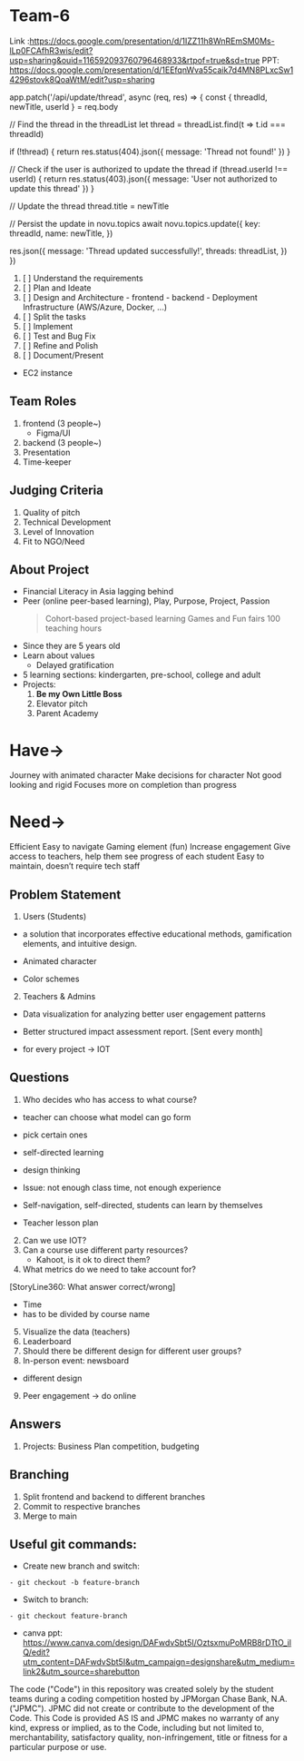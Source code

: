 # Team-6
Link :https://docs.google.com/presentation/d/1IZZ11h8WnREmSM0Ms-lLp0FCAfhR3wis/edit?usp=sharing&ouid=116592093760796468933&rtpof=true&sd=true 
PPT: https://docs.google.com/presentation/d/1EEfqnWva55caik7d4MN8PLxcSw14296stovk8QoaWtM/edit?usp=sharing

app.patch('/api/update/thread', async (req, res) => {
const { threadId, newTitle, userId } = req.body

// Find the thread in the threadList
let thread = threadList.find(t => t.id === threadId)

if (!thread) {
return res.status(404).json({
message: 'Thread not found!'
})
}

// Check if the user is authorized to update the thread
if (thread.userId !== userId) {
return res.status(403).json({
message: 'User not authorized to update this thread'
})
}

// Update the thread
thread.title = newTitle

// Persist the update in novu.topics
await novu.topics.update({
key: threadId,
name: newTitle,
})

res.json({
message: 'Thread updated successfully!',
threads: threadList,
})
})

1. [ ] Understand the requirements
2. [ ] Plan and Ideate
3. [ ] Design and Architecture - frontend - backend - Deployment Infrastructure (AWS/Azure, Docker, ...)
4. [ ] Split the tasks
5. [ ] Implement
6. [ ] Test and Bug Fix
7. [ ] Refine and Polish
8. [ ] Document/Present

- EC2 instance

## Team Roles

1. frontend (3 people~)
   - Figma/UI
2. backend (3 people~)
3. Presentation
4. Time-keeper

## Judging Criteria

1. Quality of pitch
2. Technical Development
3. Level of Innovation
4. Fit to NGO/Need

## About Project

- Financial Literacy in Asia lagging behind
- Peer (online peer-based learning), Play, Purpose, Project, Passion
  > Cohort-based project-based learning
  > Games and Fun fairs
  > 100 teaching hours
- Since they are 5 years old
- Learn about values
  - Delayed gratification
- 5 learning sections: kindergarten, pre-school, college and adult
- Projects:
  1. **Be my Own Little Boss**
  2. Elevator pitch
  3. Parent Academy

# Have->

Journey with animated character
Make decisions for character
Not good looking and rigid
Focuses more on completion than progress

# Need->

Efficient
Easy to navigate
Gaming element (fun)
Increase engagement
Give access to teachers, help them see progress of each student
Easy to maintain, doesn’t require tech staff

## Problem Statement

1. Users (Students)

- a solution that incorporates effective educational methods, gamification elements, and intuitive design.

- Animated character
- Color schemes

2. Teachers & Admins

- Data visualization for analyzing better user engagement patterns
- Better structured impact assessment report. [Sent every month]

- for every project -> IOT

## Questions

1. Who decides who has access to what course?

- teacher can choose what model can go form
- pick certain ones
- self-directed learning
- design thinking

- Issue: not enough class time, not enough experience
- Self-navigation, self-directed, students can learn by themselves
- Teacher lesson plan

2. Can we use IOT?
3. Can a course use different party resources?
   - Kahoot, is it ok to direct them?
4. What metrics do we need to take account for?

[StoryLine360: What answer correct/wrong]

- Time
- has to be divided by course name

5. Visualize the data (teachers)
6. Leaderboard
7. Should there be different design for different user groups?
8. In-person event: newsboard

- different design

9. Peer engagement -> do online

## Answers

1. Projects: Business Plan competition, budgeting

## Branching

1. Split frontend and backend to different branches
2. Commit to respective branches
3. Merge to main

## Useful git commands:

- Create new branch and switch:

```
- git checkout -b feature-branch
```

- Switch to branch:

```
- git checkout feature-branch
```

- canva ppt: https://www.canva.com/design/DAFwdvSbt5I/OztsxmuPoMRB8rDTtO_iIQ/edit?utm_content=DAFwdvSbt5I&utm_campaign=designshare&utm_medium=link2&utm_source=sharebutton



The code ("Code") in this repository was created solely by the student teams during a coding competition hosted by JPMorgan Chase Bank, N.A. ("JPMC"). JPMC did not create or contribute to the development of the Code. This Code is provided AS IS and JPMC makes no warranty of any kind, express or implied, as to the Code, including but not limited to, merchantability, satisfactory quality, non-infringement, title or fitness for a particular purpose or use.